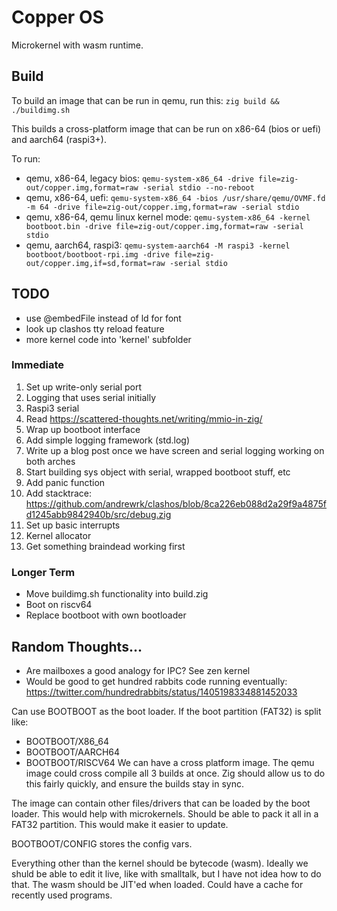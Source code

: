 # Copper OS

Microkernel with wasm runtime.

## Build

To build an image that can be run in qemu, run this:
`zig build && ./buildimg.sh`

This builds a cross-platform image that can be run on x86-64 (bios or uefi) and aarch64 (raspi3+).

To run:
- qemu, x86-64, legacy bios: `qemu-system-x86_64 -drive file=zig-out/copper.img,format=raw -serial stdio --no-reboot`
- qemu, x86-64, uefi: `qemu-system-x86_64 -bios /usr/share/qemu/OVMF.fd -m 64 -drive file=zig-out/copper.img,format=raw -serial stdio`
- qemu, x86-64, qemu linux kernel mode: `qemu-system-x86_64 -kernel bootboot.bin -drive file=zig-out/copper.img,format=raw -serial stdio`
- qemu, aarch64, raspi3: `qemu-system-aarch64 -M raspi3 -kernel bootboot/bootboot-rpi.img -drive file=zig-out/copper.img,if=sd,format=raw -serial stdio`

## TODO
- use @embedFile instead of ld for font
- look up clashos tty reload feature
- more kernel code into 'kernel' subfolder

### Immediate
1. Set up write-only serial port
  1. Logging that uses serial initially
  2. Raspi3 serial
  3. Read https://scattered-thoughts.net/writing/mmio-in-zig/
2. Wrap up bootboot interface
2. Add simple logging framework (std.log)
2. Write up a blog post once we have screen and serial logging working on both arches
2. Start building sys object with serial, wrapped bootboot stuff, etc
3. Add panic function
4. Add stacktrace: https://github.com/andrewrk/clashos/blob/8ca226eb088d2a29f9a4875fd1245abb9842940b/src/debug.zig
5. Set up basic interrupts
6. Kernel allocator
  1. Get something braindead working first

### Longer Term
- Move buildimg.sh functionality into build.zig
- Boot on riscv64
- Replace bootboot with own bootloader

## Random Thoughts...
- Are mailboxes a good analogy for IPC?  See zen kernel
- Would be good to get hundred rabbits code running eventually: https://twitter.com/hundredrabbits/status/1405198334881452033

Can use BOOTBOOT as the boot loader.  If the boot partition (FAT32) is split like:
- BOOTBOOT/X86_64
- BOOTBOOT/AARCH64
- BOOTBOOT/RISCV64
We can have a cross platform image.  The qemu image could cross compile all 3 builds at once.  Zig should allow us to do this fairly quickly, and ensure the builds stay in sync.

The image can contain other files/drivers that can be loaded by the boot loader.  This would help with microkernels.  Should be able to pack it all in a FAT32 partition.  This would make it easier to update.

BOOTBOOT/CONFIG stores the config vars.

Everything other than the kernel should be bytecode (wasm).  Ideally  we shuld be able to edit it live, like with smalltalk, but I have not idea how to do that.  The wasm should be JIT'ed when loaded.  Could have a cache for recently used programs.
